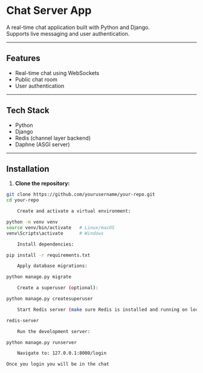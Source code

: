 # Chat Server App

A real-time chat application built with Python and Django.  
Supports live messaging and user authentication.

---

## Features

- Real-time chat using WebSockets
- Public chat room
- User authentication
---

## Tech Stack

- Python
- Django 
- Redis (channel layer backend)
- Daphne (ASGI server)

---

## Installation

1. **Clone the repository:**
```bash
git clone https://github.com/yourusername/your-repo.git
cd your-repo

    Create and activate a virtual environment:

python -m venv venv
source venv/bin/activate   # Linux/macOS
venv\Scripts\activate      # Windows

    Install dependencies:

pip install -r requirements.txt

    Apply database migrations:

python manage.py migrate

    Create a superuser (optional):

python manage.py createsuperuser

    Start Redis server (make sure Redis is installed and running on localhost:6379):

redis-server

    Run the development server:

python manage.py runserver

    Navigate to: 127.0.0.1:8000/login

Once you login you will be in the chat
